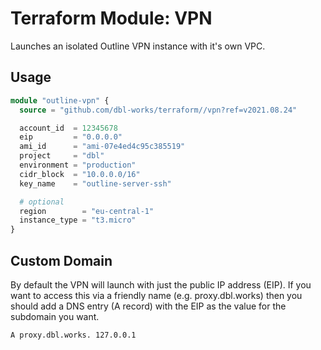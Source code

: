 # Terraform Module: VPN

Launches an isolated Outline VPN instance with it's own VPC.



## Usage

```terraform
module "outline-vpn" {
  source = "github.com/dbl-works/terraform//vpn?ref=v2021.08.24"

  account_id  = 12345678
  eip         = "0.0.0.0"
  ami_id      = "ami-07e4ed4c95c385519"
  project     = "dbl"
  environment = "production"
  cidr_block  = "10.0.0.0/16"
  key_name    = "outline-server-ssh"

  # optional
  region        = "eu-central-1"
  instance_type = "t3.micro"
}
```



## Custom Domain

By default the VPN will launch with just the public IP address (EIP). If you want to access this via a friendly name (e.g. proxy.dbl.works) then you should add a DNS entry (A record) with the EIP as the value for the subdomain you want.

`A proxy.dbl.works. 127.0.0.1`

